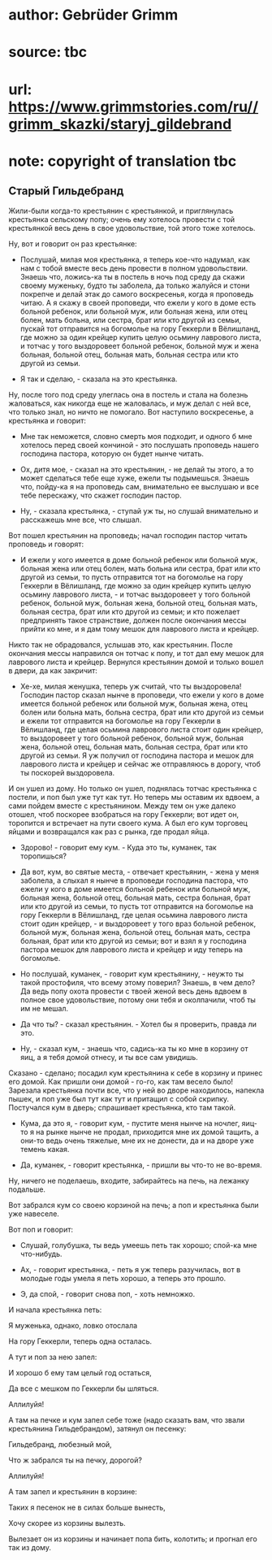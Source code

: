 # author: Gebrüder Grimm
# source: tbc
# url: https://www.grimmstories.com/ru//grimm_skazki/staryj_gildebrand
# note: copyright of translation tbc

## Старый Гильдебранд 

Жили-были когда-то крестьянин с крестьянкой, и приглянулась крестьянка
сельскому попу; очень ему хотелось провести с той крестьянкой весь день
в свое удовольствие, той этого тоже хотелось.

Ну, вот и говорит он раз крестьянке:

- Послушай, милая моя крестьянка, я теперь кое-что надумал, как нам с
тобой вместе весь день провести в полном удовольствии. Знаешь что,
ложись-ка ты в постель в ночь под среду да скажи своему муженьку, будто
ты заболела, да только жалуйся и стони покрепче и делай этак до самого
воскресенья, когда я проповедь читаю. А я скажу в своей проповеди, что
ежели у кого в доме есть больной ребенок, или больной муж, или больная
жена, или отец болен, мать больна, или сестра, брат или кто другой из
семьи, пускай тот отправится на богомолье на гору Геккерли в Вёлишланд,
где можно за один крейцер купить целую осьмину лаврового листа, и тотчас
у того выздоровеет больной ребенок, больной муж и жена больная, больной
отец, больная мать, больная сестра или кто другой из семьи.

- Я так и сделаю, - сказала на это крестьянка.

Ну, после того под среду улеглась она в постель и стала на болезнь
жаловаться, как никогда еще не жаловалась, и муж делал с ней все, что
только знал, но ничто не помогало. Вот наступило воскресенье, а
крестьянка и говорит:

- Мне так неможется, словно смерть моя подходит, и одного б мне
хотелось перед своей кончиной - это послушать проповедь нашего господина
пастора, которую он будет нынче читать.

- Ох, дитя мое, - сказал на это крестьянин, - не делай ты этого, а то
может сделаться тебе еще хуже, ежели ты подымешься. Знаешь что, пойду-ка
я на проповедь сам, внимательно ее выслушаю и все тебе перескажу, что
скажет господин пастор.

- Ну, - сказала крестьянка, - ступай уж ты, но слушай внимательно и
расскажешь мне все, что слышал.

Вот пошел крестьянин на проповедь; начал господин пастор читать
проповедь и говорят:

- И ежели у кого имеется в доме больной ребенок или больной муж,
больная жена или отец болен, мать больна или сестра, брат или кто другой
из семьи, то пусть отправится тот на богомолье на гору Геккерли в
Вёлишланд, где можно за один крейцер купить целую осьмину лаврового
листа, - и тотчас выздоровеет у того больной ребенок, больной муж,
больная жена, больной отец, больная мать, больная сестра, брат или кто
другой из семьи; и кто пожелает предпринять такое странствие, должен
после окончания мессы прийти ко мне, и я дам тому мешок для лаврового
листа и крейцер.

Никто так не обрадовался, услышав это, как крестьянин. После окончания
мессы направился он тотчас к попу, и тот дал ему мешок для лаврового
листа и крейцер. Вернулся крестьянин домой и только вошел в двери, да
как закричит:

- Хе-хе, милая женушка, теперь уж считай, что ты выздоровела! Господин
пастор сказал нынче в проповеди, что ежели у кого в доме имеется больной
ребенок или больной муж, больная жена, отец болен или больна мать,
больна сестра, брат или кто другой из семьи и ежели тот отправится на
богомолье на гору Геккерли в Вёлишланд, где целая осьмина лаврового
листа стоит один крейцер, то выздоровеет у того больной ребенок, больной
муж, больная жена, больной отец, больная мать, больная сестра, брат или
кто другой из семьи. Я уж получил от господина пастора и мешок для
лаврового листа и крейцер и сейчас же отправляюсь в дорогу, чтоб ты
поскорей выздоровела.

И он ушел из дому. Но только он ушел, поднялась тотчас крестьянка с
постели, и поп был уже тут как тут. Но теперь мы оставим их вдвоем, а
сами пойдем вместе с крестьянином. Между тем он уже далеко отошел, чтоб
поскорее взобраться на гору Геккерли; вот идет он, торопится и встречает
на пути своего кума. А был его кум торговец яйцами и возвращался как раз
с рынка, где продал яйца.

- Здорово! - говорит ему кум. - Куда это ты, куманек, так торопишься?

- Да вот, кум, во святые места, - отвечает крестьянин, - жена у меня
заболела, а слыхал я нынче в проповеди господина пастора, что ежели у
кого в доме имеется больной ребенок или больной муж, больная жена,
больной отец, больная мать, сестра больная, брат или кто другой из
семьи, то пусть тот отправится на богомолье на гору Геккерли в
Вёлишланд, где целая осьмина лаврового листа стоит один крейцер, - и
выздоровеет у того враз больной ребенок, больной муж, больная жена,
больной отец, больная мать, сестра больная, брат или кто другой из
семьи; вот и взял я у господина пастора мешок для лаврового листа и
крейцер и иду теперь на богомолье.

- Но послушай, куманек, - говорит кум крестьянину, - неужто ты такой
простофиля, что всему этому поверил? Знаешь, в чем дело? Да ведь попу
охота провести с твоей женой весь день вдвоем в полное свое
удовольствие, потому они тебя и околпачили, чтоб ты им не мешал.

- Да что ты? - сказал крестьянин. - Хотел бы я проверить, правда ли
это.

- Ну, - сказал кум, - знаешь что, садись-ка ты ко мне в корзину от яиц,
а я тебя домой отнесу, и ты все сам увидишь.

Сказано - сделано; посадил кум крестьянина к себе в корзину и принес его
домой. Как пришли они домой - го-го, как там весело было! Зарезала
крестьянка почти все, что у ней во дворе находилось, напекла пышек, и
поп уже был тут как тут и притащил с собой скрипку. Постучался кум в
дверь; спрашивает крестьянка, кто там такой.

- Кума, да это я, - говорит кум, - пустите меня нынче на ночлег, яиц-то
я на рынке нынче не продал, приходится мне их домой тащить, а они-то
ведь очень тяжелые, мне их не донести, да и на дворе уже темень какая.

- Да, куманек, - говорит крестьянка, - пришли вы что-то не во-время.

Ну, ничего не поделаешь, входите, забирайтесь на печь, на лежанку
подальше.

Вот забрался кум со своею корзиной на печь; а поп и крестьянка были уже
навеселе.

Вот поп и говорит:

- Слушай, голубушка, ты ведь умеешь петь так хорошо; спой-ка мне
что-нибудь.

- Ах, - говорит крестьянка, - петь я уж теперь разучилась, вот в
молодые годы умела я петь хорошо, а теперь это прошло.

- Э, да спой, - говорит снова поп, - хоть немножко.

И начала крестьянка петь:

Я муженька, однако, ловко отослала

На гору Геккерли, теперь одна осталась.

А тут и поп за нею запел:

И хорошо б ему там целый год остаться,

Да все с мешком по Геккерли бы шляться.

Аллилуйя!

А там на печке и кум запел себе тоже (надо сказать вам, что звали
крестьянина Гильдебрандом), затянул он песенку:

Гильдебранд, любезный мой,

Что ж забрался ты на печку, дорогой?

Аллилуйя!

А там запел и крестьянин в корзине:

Таких я песенок не в силах больше вынесть,

Хочу скорее из корзины вылезть.

Вылезает он из корзины и начинает попа бить, колотить; и прогнал его так
из дому.
